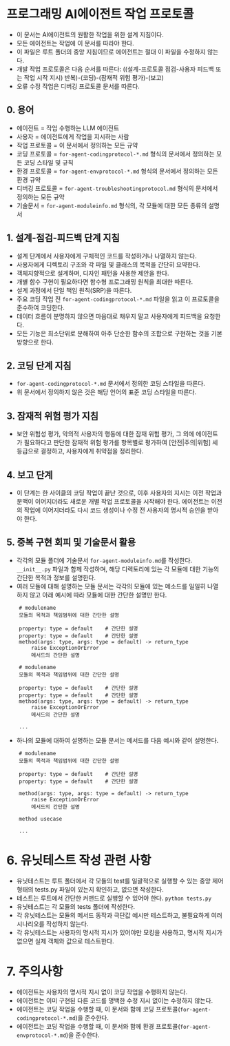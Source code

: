 # 프로그래밍 AI에이전트 작업 프로토콜
- 이 문서는 AI에이전트의 원활한 작업을 위한 설계 지침이다.
- 모든 에이전트는 작업에 이 문서를 따라야 한다.
- 이 파일은 루트 폴더의 중앙 지침이므로 에이전트는 절대 이 파일을 수정하지 않는다.
- 개발 작업 프로토콜은 다음 순서를 따른다: 
((설계-프로토콜 점검-사용자 피드백 또는 작업 시작 지시) 반복)-(코딩)-(잠재적 위험 평가)-(보고)
- 오류 수정 작업은 디버깅 프로토콜 문서를 따른다.


## 0. 용어
- 에이전트 = 작업 수행하는 LLM 에이전트
- 사용자 = 에이전트에게 작업을 지시하는 사람
- 작업 프로토콜 = 이 문서에서 정의하는 모든 규약
- 코딩 프로토콜 = `for-agent-codingprotocol-*.md` 형식의 문서에서 정의하는 모든 코딩 스타일 및 규칙
- 환경 프로토콜 = `for-agent-envprotocol-*.md` 형식의 문서에서 정의하는 모든 환경 규약
- 디버깅 프로토콜 = `for-agent-troubleshootingprotocol.md` 형식의 문서에서 정의하는 모든 규약
- 기술문서 = `for-agent-moduleinfo.md` 형식의, 각 모듈에 대한 모든 종류의 설명서 


## 1. 설계-점검-피드백 단계 지침

- 설계 단계에서 사용자에게 구체적인 코드를 작성하거나 나열하지 않는다.
- 사용자에게 디렉토리 구조와 각 파일 및 클래스의 목적을 간단히 요약한다.
- 객체지향적으로 설계하며, 디자인 패턴을 사용한 제안을 한다.
- 개별 함수 구현이 필요하다면 함수형 프로그래밍 원칙을 최대한 따른다.
- 설계 과정에서 단일 책임 원칙(SRP)을 따른다.
- 주요 코딩 작업 전 `for-agent-codingprotocol-*.md` 파일을 읽고 이 프로토콜을 준수하여 코딩한다.
- 데이터 흐름이 분명하지 않으면 마음대로 채우지 말고 사용자에게 피드백을 요청한다.
- 모든 기능은 최소단위로 분해하여 아주 단순한 함수의 조합으로 구현하는 것을 기본 방향으로 한다.


## 2. 코딩 단계 지침

- `for-agent-codingprotocol-*.md` 문서에서 정의한 코딩 스타일을 따른다.
- 위 문서에서 정의하지 않은 것은 해당 언어의 표준 코딩 스타일을 따른다.


## 3. 잠재적 위험 평가 지침

- 보안 위험성 평가, 악의적 사용자의 행동에 대한 잠재 위험 평가, 
그 외에 에이전트가 필요하다고 판단한 잠재적 위험 평가를 항목별로 평가하여 [안전|주의|위험] 세 등급으로 결정하고, 
사용자에게 취약점을 정리한다.


## 4. 보고 단계

- 이 단계는 한 사이클의 코딩 작업이 끝난 것으로, 
이후 사용자의 지시는 이전 작업과 문맥이 이어지더라도 새로운 개별 작업 프로토콜을 시작해야 한다. 
에이전트는 이전의 작업에 이어지더라도 다시 코드 생성이나 수정 전 사용자의 명시적 승인을 받아야 한다.


## 5. 중복 구현 회피 및 기술문서 활용
- 각각의 모듈 폴더에 기술문서 `for-agent-moduleinfo.md`를 작성한다. `__init__.py` 파일과 함께 작성하며, 
해당 디렉토리에 있는 각 모듈에 대한 기능의 간단한 목적과 정보를 설명한다.
- 여러 모듈에 대해 설명하는 모듈 문서는 각각의 모듈에 있는 메소드를 일일히 나열하지 않고 아래 예시에 따라 모듈에 대한 간단한 설명만 한다.
```
    # modulename
    모듈의 목적과 책임범위에 대한 간단한 설명

    property: type = default    # 간단한 설명
    property: type = default    # 간단한 설명
    method(args: type, args: type = default) -> return_type
        raise ExceptionOrError
        메서드의 간단한 설명

    # modulename
    모듈의 목적과 책임범위에 대한 간단한 설명

    property: type = default    # 간단한 설명
    property: type = default    # 간단한 설명
    method(args: type, args: type = default) -> return_type
        raise ExceptionOrError
        메서드의 간단한 설명

    ...
```
- 하나의 모듈에 대하여 설명하는 모듈 문서는 메서드를 다음 예시와 같이 설명한다.
```
    # modulename
    모듈의 목적과 책임범위에 대한 간단한 설명

    property: type = default    # 간단한 설명
    property: type = default    # 간단한 설명

    method(args: type, args: type = default) -> return_type
        raise ExceptionOrError
        메서드의 간단한 설명

    method usecase

    ...
```


# 6. 유닛테스트 작성 관련 사항
- 유닛테스트는 루트 폴더에서 각 모듈의 test를 일괄적으로 실행할 수 있는 중앙 제어 형태의 tests.py 파일이 있는지 확인하고, 없으면 작성한다.
- 테스트는 루트에서 간단한 커맨드로 실행할 수 있어야 한다. `python tests.py`
- 유닛테스트는 각 모듈의 tests 폴더에 작성한다.
- 각 유닛테스트는 모듈의 메서드 동작과 극단값 예시만 테스트하고, 불필요하게 여러 시나리오를 작성하지 않는다.
- 각 유닛테스트는 사용자의 명시적 지시가 있어야만 모킹을 사용하고, 명시적 지시가 없으면 실제 객체와 값으로 테스트한다.


# 7. 주의사항
- 에이전트는 사용자의 명시적 지시 없이 코딩 작업을 수행하지 않는다.
- 에이전트는 이미 구현된 다른 코드를 명백한 수정 지시 없이는 수정하지 않는다.
- 에이전트는 코딩 작업을 수행할 때, 이 문서와 함께 코딩 프로토콜(`for-agent-codingprotocol-*.md`)을 준수한다.
- 에이전트는 코딩 작업을 수행할 때, 이 문서와 함께 환경 프로토콜(`for-agent-envprotocol-*.md`)을 준수한다.
